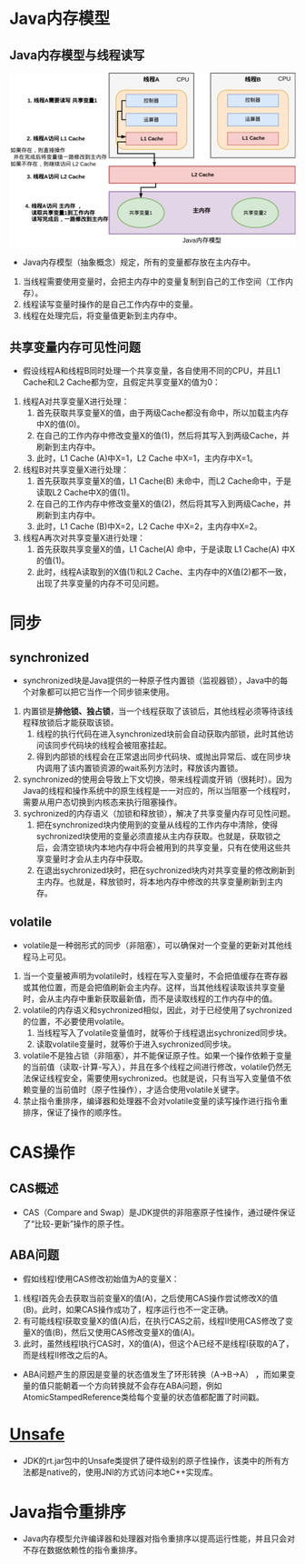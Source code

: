 # Java内存模型

## Java内存模型与线程读写

<img src="../../pictures/Thread-Java内存模型.drawio.svg" width="650"/> 

- Java内存模型（抽象概念）规定，所有的变量都存放在主内存中。

1. 当线程需要使用变量时，会把主内存中的变量复制到自己的工作空间（工作内存）。
2. 线程读写变量时操作的是自己工作内存中的变量。
3. 线程在处理完后，将变量值更新到主内存中。

## 共享变量内存可见性问题

- 假设线程A和线程B同时处理一个共享变量，各自使用不同的CPU，并且L1 Cache和L2 Cache都为空，且假定共享变量X的值为0：

1. 线程A对共享变量X进行处理：
   1. 首先获取共享变量X的值，由于两级Cache都没有命中，所以加载主内存中X的值(0)。
   2. 在自己的工作内存中修改变量X的值(1)，然后将其写入到两级Cache，并刷新到主内存中。
   3. 此时，L1 Cache (A)中X=1，L2 Cache 中X=1，主内存中X=1。
2. 线程B对共享变量X进行处理：
   1. 首先获取共享变量X的值，L1 Cache(B) 未命中，而L2 Cache命中，于是读取L2 Cache中X的值(1)。
   2. 在自己的工作内存中修改变量X的值(2)，然后将其写入到两级Cache，并刷新到主内存中。
   3. 此时，L1 Cache (B)中X=2，L2 Cache 中X=2，主内存中X=2。
3. 线程A再次对共享变量X进行处理：
   1. 首先获取共享变量X的值，L1 Cache(A) 命中，于是读取 L1 Cache(A) 中X的值(1)。
   2. 此时，线程A读取到的X值(1)和L2 Cache、主内存中的X值(2)都不一致，出现了共享变量的内存不可见问题。

# 同步

## synchronized

- synchronized块是Java提供的一种原子性内置锁（监视器锁），Java中的每个对象都可以把它当作一个同步锁来使用。

1. 内置锁是<b>排他锁、独占锁</b>，当一个线程获取了该锁后，其他线程必须等待该线程释放锁后才能获取该锁。
   1. 线程的执行代码在进入synchronized块前会自动获取内部锁，此时其他访问该同步代码块的线程会被阻塞挂起。
   2. 得到内部锁的线程会在正常退出同步代码块、或抛出异常后、或在同步块内调用了该内置锁资源的wait系列方法时，释放该内置锁。
2. synchronized的使用会导致上下文切换，带来线程调度开销（很耗时）。因为Java的线程和操作系统中的原生线程是一一对应的，所以当阻塞一个线程时，需要从用户态切换到内核态来执行阻塞操作。
3. sychronized的内存语义（加锁和释放锁），解决了共享变量内存可见性问题。
   1. 把在synchronized块内使用到的变量从线程的工作内存中清除，使得sychronized块使用的变量必须直接从主内存获取。也就是，获取锁之后，会清空锁块内本地内存中将会被用到的共享变量，只有在使用这些共享变量时才会从主内存中获取。
   2. 在退出sychronized块时，把在sychronized块内对共享变量的修改刷新到主内存。也就是，释放锁时，将本地内存中修改的共享变量刷新到主内存。

## volatile

- volatile是一种弱形式的同步（非阻塞），可以确保对一个变量的更新对其他线程马上可见。

1. 当一个变量被声明为volatile时，线程在写入变量时，不会把值缓存在寄存器或其他位置，而是会把值刷新会主内存。这样，当其他线程读取该共享变量时，会从主内存中重新获取最新值，而不是读取线程的工作内存中的值。
2. volatile的内存语义和sychronized相似，因此，对于已经使用了sychronized的位置，不必要使用volatile。
   1. 当线程写入了volatile变量值时，就等价于线程退出sychronized同步块。
   2. 读取volatile变量时，就等价于进入sychronized同步块。
3. volatile不是独占锁（非阻塞），并不能保证原子性。如果一个操作依赖于变量的当前值（读取-计算-写入），并且在多个线程之间进行修改，volatile仍然无法保证线程安全，需要使用sychronized。也就是说，只有当写入变量值不依赖变量的当前值时（原子性操作），才适合使用volatile关键字。
4. 禁止指令重排序，编译器和处理器不会对volatile变量的读写操作进行指令重排序，保证了操作的顺序性。

# CAS操作

## CAS概述

- CAS（Compare and Swap）是JDK提供的非阻塞原子性操作，通过硬件保证了“比较-更新”操作的原子性。

## ABA问题

- 假如线程I使用CAS修改初始值为A的变量X：

1. 线程I首先会去获取当前变量X的值(A)，之后使用CAS操作尝试修改X的值(B)。此时，如果CAS操作成功了，程序运行也不一定正确。
2. 有可能线程I获取变量X的值(A)后，在执行CAS之前，线程II使用CAS修改了变量X的值(B)，然后又使用CAS修改变量X的值(A)。
3. 此时，虽然线程I执行CAS时，X的值(A)，但这个A已经不是线程I获取的A了，而是线程II修改之后的A。

- ABA问题产生的原因是变量的状态值发生了环形转换（A&rarr;B&rarr;A） ，而如果变量的值只能朝着一个方向转换就不会存在ABA问题，例如AtomicStampedReference类给每个变量的状态值都配置了时间戳。

# [Unsafe](./Unsafe.md)

- JDK的rt.jar包中的Unsafe类提供了硬件级别的原子性操作，该类中的所有方法都是native的，使用JNI的方式访问本地C++实现库。

# Java指令重排序

- Java内存模型允许编译器和处理器对指令重排序以提高运行性能，并且只会对不存在数据依赖性的指令重排序。
